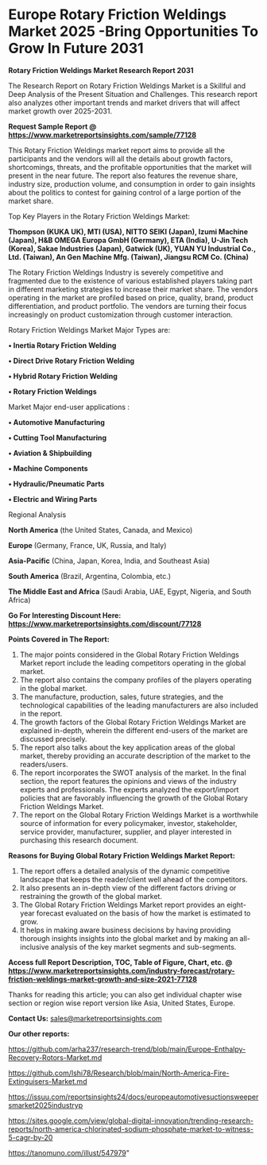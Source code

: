# Europe Rotary Friction Weldings Market 2025 -Bring Opportunities To Grow In Future 2031

<strong>Rotary Friction Weldings Market Research Report 2031</strong>

The Research Report on Rotary Friction Weldings Market is a Skillful and Deep Analysis of the Present Situation and Challenges. This research report also analyzes other important trends and market drivers that will affect market growth over 2025-2031.

<strong>Request Sample Report @ <a href=https://www.marketreportsinsights.com/sample/77128>https://www.marketreportsinsights.com/sample/77128</a></strong>

This Rotary Friction Weldings market report aims to provide all the participants and the vendors will all the details about growth factors, shortcomings, threats, and the profitable opportunities that the market will present in the near future. The report also features the revenue share, industry size, production volume, and consumption in order to gain insights about the politics to contest for gaining control of a large portion of the market share.

Top Key Players in the Rotary Friction Weldings Market:

<strong>Thompson (KUKA UK), MTI (USA), NITTO SEIKI (Japan), Izumi Machine (Japan), H&B OMEGA Europa GmbH (Germany), ETA (India), U-Jin Tech (Korea), Sakae Industries (Japan), Gatwick (UK), YUAN YU Industrial Co., Ltd. (Taiwan), An Gen Machine Mfg. (Taiwan), Jiangsu RCM Co. (China)</strong>

The Rotary Friction Weldings Industry is severely competitive and fragmented due to the existence of various established players taking part in different marketing strategies to increase their market share. The vendors operating in the market are profiled based on price, quality, brand, product differentiation, and product portfolio. The vendors are turning their focus increasingly on product customization through customer interaction.

Rotary Friction Weldings Market Major Types are:

<strong>• Inertia Rotary Friction Welding

• Direct Drive Rotary Friction Welding

• Hybrid Rotary Friction Welding

• Rotary Friction Weldings</strong>

Market Major end-user applications :

<strong>• Automotive Manufacturing

• Cutting Tool Manufacturing

• Aviation & Shipbuilding

• Machine Components

• Hydraulic/Pneumatic Parts

• Electric and Wiring Parts</strong>

Regional Analysis

</u><strong><b>North America</b></strong> (the United States, Canada, and Mexico)

<strong><b>Europe </b></strong>(Germany, France, UK, Russia, and Italy)

<strong><b>Asia-Pacific</b></strong> (China, Japan, Korea, India, and Southeast Asia)

<strong><b>South America</b></strong> (Brazil, Argentina, Colombia, etc.)

<strong><b>The Middle East and Africa</b></strong> (Saudi Arabia, UAE, Egypt, Nigeria, and South Africa)

<strong>Go For Interesting Discount Here: <a href=https://www.marketreportsinsights.com/discount/77128>https://www.marketreportsinsights.com/discount/77128</a></strong>

<strong>Points Covered in The Report:</strong>
<ol>
  <li>The major points considered in the Global Rotary Friction Weldings Market report include the leading competitors operating in the global market.</li>
  <li>The report also contains the company profiles of the players operating in the global market.</li>
  <li>The manufacture, production, sales, future strategies, and the technological capabilities of the leading manufacturers are also included in the report.</li>
  <li>The growth factors of the Global Rotary Friction Weldings Market are explained in-depth, wherein the different end-users of the market are discussed precisely.</li>
  <li>The report also talks about the key application areas of the global market, thereby providing an accurate description of the market to the readers/users.</li>
  <li>The report incorporates the SWOT analysis of the market. In the final section, the report features the opinions and views of the industry experts and professionals. The experts analyzed the export/import policies that are favorably influencing the growth of the Global Rotary Friction Weldings Market.</li>
  <li>The report on the Global Rotary Friction Weldings Market is a worthwhile source of information for every policymaker, investor, stakeholder, service provider, manufacturer, supplier, and player interested in purchasing this research document.</li>
</ol>
<strong>Reasons for Buying Global Rotary Friction Weldings Market Report:</strong>

<ol>
  <li>The report offers a detailed analysis of the dynamic competitive landscape that keeps the reader/client well ahead of the competitors.</li>
  <li>It also presents an in-depth view of the different factors driving or restraining the growth of the global market.</li>
  <li>The Global Rotary Friction Weldings Market report provides an eight-year forecast evaluated on the basis of how the market is estimated to grow.</li>
  <li>It helps in making aware business decisions by having providing thorough insights insights into the global market and by making an all-inclusive analysis of the key market segments and sub-segments.</li>
</ol>
<strong>Access full Report Description, TOC, Table of Figure, Chart, etc. @ <a href=https://www.marketreportsinsights.com/industry-forecast/rotary-friction-weldings-market-growth-and-size-2021-77128>https://www.marketreportsinsights.com/industry-forecast/rotary-friction-weldings-market-growth-and-size-2021-77128</a></strong>


Thanks for reading this article; you can also get individual chapter wise section or region wise report version like Asia, United States, Europe.

<strong>Contact Us:</strong>
sales@marketreportsinsights.com

<strong>Our other reports:</strong>

<a href=https://github.com/arha237/research-trend/blob/main/Europe-Enthalpy-Recovery-Rotors-Market.md>https://github.com/arha237/research-trend/blob/main/Europe-Enthalpy-Recovery-Rotors-Market.md</a>

<a href=https://github.com/Ishi78/Research/blob/main/North-America-Fire-Extinguisers-Market.md>https://github.com/Ishi78/Research/blob/main/North-America-Fire-Extinguisers-Market.md</a>

<a href=https://issuu.com/reportsinsights24/docs/europeautomotivesuctionsweepersmarket2025industryp>https://issuu.com/reportsinsights24/docs/europeautomotivesuctionsweepersmarket2025industryp</a>

<a href=https://sites.google.com/view/global-digital-innovation/trending-research-reports/north-america-chlorinated-sodium-phosphate-market-to-witness-5-cagr-by-20>https://sites.google.com/view/global-digital-innovation/trending-research-reports/north-america-chlorinated-sodium-phosphate-market-to-witness-5-cagr-by-20</a>

<a href=https://tanomuno.com/illust/547979>https://tanomuno.com/illust/547979</a>"
